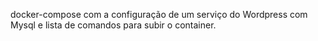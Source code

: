 docker-compose com a configuração de um serviço do Wordpress com Mysql e lista de comandos para subir o container.
